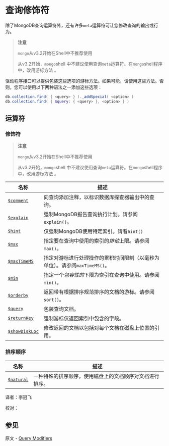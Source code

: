 # [ ](#)查询修饰符

[]()

除了MongoDB查询运算符外，还有许多`meta`运算符可让您修改查询的输出或行为。

> **注意**
>
> `mongo`从v3.2开始在Shell中不推荐使用
>
> 从v3.2开始，`mongo`shell 中不建议使用查询`meta`运算符。在`mongo`shell程序中，改用游标方法 。

驱动程序接口可以提供包装这些选项的游标方法。如果可能，请使用这些方法。否则，您可以使用以下两种语法之一添加这些选项：

```powershell
db.collection.find( { <query> } )._addSpecial( <option> )
db.collection.find( { $query: { <query> }, <option> } )
```

## 运算符

### 修饰符

> **注意**
>
> `mongo`从v3.2开始在Shell中不推荐使用
>
> 从v3.2开始，`mongo`shell 中不建议使用查询`meta`运算符。在`mongo`shell程序中，改用游标方法 。

| 名称               | 描述                                                         |
| ------------------ | ------------------------------------------------------------ |
| [`$comment`]()     | 向查询添加注释，以标识数据库探查器输出中的查询。             |
| [`$explain`]()     | 强制MongoDB报告查询执行计划。请参阅`explain()`。             |
| [`$hint`]()        | 仅强制MongoDB使用特定索引。请看`hint()`                      |
| [`$max`]()         | 指定要在查询中使用的索引的*排他*上限。请参阅`max()`。        |
| [`$maxTimeMS`]()   | 指定对游标进行处理操作的累积时间限制（以毫秒为单位）。请参阅`maxTimeMS()`。 |
| [`$min`]()         | 指定一个*包容性的*下限为索引在查询中使用。请参阅`min()`。    |
| [`$orderby`]()     | 返回带有根据排序规范排序的文档的游标。请参阅`sort()`。       |
| [`$query`]()       | 包装查询文档。                                               |
| [`$returnKey`]()   | 强制游标仅返回索引中包含的字段。                             |
| [`$showDiskLoc`]() | 修改返回的文档以包括对每个文档在磁盘上位置的引用。           |

### 排序顺序

| 名称           | 描述                                                     |
| -------------- | -------------------------------------------------------- |
| [`$natural`]() | 一种特殊的排序顺序，使用磁盘上的文档顺序对文档进行排序。 |



译者：李冠飞

校对：

## 参见

原文 - [Query Modifiers]( https://docs.mongodb.com/manual/reference/operator/query-modifier/ )

